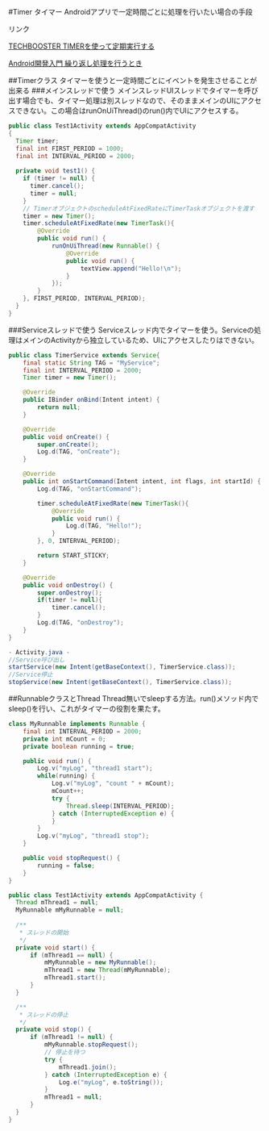 #Timer タイマー
Androidアプリで一定時間ごとに処理を行いたい場合の手段

リンク

[TECHBOOSTER TIMERを使って定期実行する](http://techbooster.org/android/application/934/)

[Android開発入門 繰り返し処理を行うとき](http://android.keicode.com/basics/services-repeated-task.php)

##Timerクラス
タイマーを使うと一定時間ごとにイベントを発生させることが出来る
###メインスレッドで使う
メインスレッドUIスレッドでタイマーを呼び出す場合でも、タイマー処理は別スレッドなので、そのままメインのUIにアクセスできない。この場合はrunOnUiThread()のrun()内でUIにアクセスする。

```java
public class Test1Activity extends AppCompatActivity 
{
  Timer timer;
  final int FIRST_PERIOD = 1000; 
  final int INTERVAL_PERIOD = 2000;
  
  private void test1() {
    if (timer != null) {
      timer.cancel();
      timer = null;
    }
    // TimerオブジェクトのscheduleAtFixedRateにTimerTaskオブジェクトを渡す
    timer = new Timer();
    timer.scheduleAtFixedRate(new TimerTask(){
        @Override
        public void run() {
            runOnUiThread(new Runnable() {
                @Override
                public void run() {
                    textView.append("Hello!\n");
                }
            });
        }
    }, FIRST_PERIOD, INTERVAL_PERIOD);
  }
}
```

###Serviceスレッドで使う
Serviceスレッド内でタイマーを使う。Serviceの処理はメインのActivityから独立しているため、UIにアクセスしたりはできない。

```java
public class TimerService extends Service{
    final static String TAG = "MyService";
    final int INTERVAL_PERIOD = 2000;
    Timer timer = new Timer();

    @Override
    public IBinder onBind(Intent intent) {
        return null;
    }

    @Override
    public void onCreate() {
        super.onCreate();
        Log.d(TAG, "onCreate");
    }

    @Override
    public int onStartCommand(Intent intent, int flags, int startId) {
        Log.d(TAG, "onStartCommand");

        timer.scheduleAtFixedRate(new TimerTask(){
            @Override
            public void run() {
                Log.d(TAG, "Hello!");
            }
        }, 0, INTERVAL_PERIOD);

        return START_STICKY;
    }

    @Override
    public void onDestroy() {
        super.onDestroy();
        if(timer != null){
            timer.cancel();
        }
        Log.d(TAG, "onDestroy");
    }
}

- Activity.java - 
//Service呼び出し
startService(new Intent(getBaseContext(), TimerService.class));
//Service停止
stopService(new Intent(getBaseContext(), TimerService.class));
```

##RunnableクラスとThread
Thread無いでsleepする方法。run()メソッド内でsleep()を行い、これがタイマーの役割を果たす。

```java
class MyRunnable implements Runnable {
    final int INTERVAL_PERIOD = 2000;
    private int mCount = 0;
    private boolean running = true;

    public void run() {
        Log.v("myLog", "thread1 start");
        while(running) {
            Log.v("myLog", "count " + mCount);
            mCount++;
            try {
                Thread.sleep(INTERVAL_PERIOD);
            } catch (InterruptedException e) {
            }
        }
        Log.v("myLog", "thread1 stop");
    }

    public void stopRequest() {
        running = false;
    }
}

public class Test1Activity extends AppCompatActivity {
  Thread mThread1 = null;
  MyRunnable mMyRunnable = null;
  
  /**
   * スレッドの開始
   */ 
  private void start() {
      if (mThread1 == null) {
          mMyRunnable = new MyRunnable();
          mThread1 = new Thread(mMyRunnable);
          mThread1.start();
      }
  }

  /**
   * スレッドの停止
   */
  private void stop() {
      if (mThread1 != null) {
          mMyRunnable.stopRequest();
          // 停止を待つ
          try {
              mThread1.join();
          } catch (InterruptedException e) {
              Log.e("myLog", e.toString());
          }
          mThread1 = null;
      }
  }
}
```
